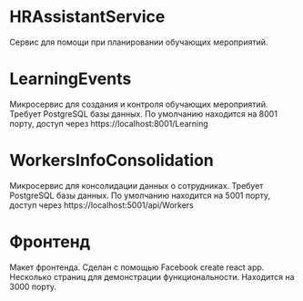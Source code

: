 # HRAssistantService

Сервис для помощи при планировании обучающих мероприятий.

# LearningEvents
Микросервис для создания и контроля обучающих мероприятий.
Требует PostgreSQL базы данных.
По умолчанию находится на 8001 порту, доступ через https://localhost:8001/Learning

# WorkersInfoConsolidation
Микросервис для консолидации данных о сотрудниках.
Требует PostgreSQL базы данных.
По умолчанию находится на 5001 порту, доступ через https://localhost:5001/api/Workers

# Фронтенд
Макет фронтенда. Сделан с помощью Facebook create react app. 
Несколько страниц для демонстрации функциональности.
Находится на 3000 порту.
